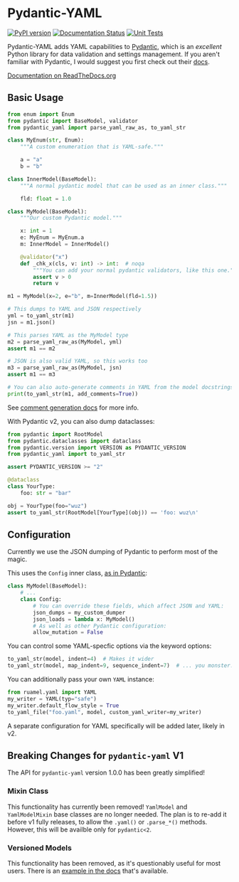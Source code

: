 # Pydantic-YAML

[![PyPI version](https://badge.fury.io/py/pydantic-yaml.svg)](https://badge.fury.io/py/pydantic-yaml) [![Documentation Status](https://readthedocs.org/projects/pydantic-yaml/badge/?version=latest)](https://pydantic-yaml.readthedocs.io/en/latest/?badge=latest)
 [![Unit Tests](https://github.com/NowanIlfideme/pydantic-yaml/actions/workflows/python-testing.yml/badge.svg)](https://github.com/NowanIlfideme/pydantic-yaml/actions/workflows/python-testing.yml)

Pydantic-YAML adds YAML capabilities to [Pydantic](https://pydantic-docs.helpmanual.io/),
which is an _excellent_ Python library for data validation and settings management.
If you aren't familiar with Pydantic, I would suggest you first check out their
[docs](https://pydantic-docs.helpmanual.io/).

[Documentation on ReadTheDocs.org](https://pydantic-yaml.readthedocs.io/en/latest/)

## Basic Usage

```python
from enum import Enum
from pydantic import BaseModel, validator
from pydantic_yaml import parse_yaml_raw_as, to_yaml_str

class MyEnum(str, Enum):
    """A custom enumeration that is YAML-safe."""

    a = "a"
    b = "b"

class InnerModel(BaseModel):
    """A normal pydantic model that can be used as an inner class."""

    fld: float = 1.0

class MyModel(BaseModel):
    """Our custom Pydantic model."""

    x: int = 1
    e: MyEnum = MyEnum.a
    m: InnerModel = InnerModel()

    @validator("x")
    def _chk_x(cls, v: int) -> int:  # noqa
        """You can add your normal pydantic validators, like this one."""
        assert v > 0
        return v

m1 = MyModel(x=2, e="b", m=InnerModel(fld=1.5))

# This dumps to YAML and JSON respectively
yml = to_yaml_str(m1)
jsn = m1.json()

# This parses YAML as the MyModel type
m2 = parse_yaml_raw_as(MyModel, yml)
assert m1 == m2

# JSON is also valid YAML, so this works too
m3 = parse_yaml_raw_as(MyModel, jsn)
assert m1 == m3

# You can also auto-generate comments in YAML from the model docstrings and field descriptions
print(to_yaml_str(m1, add_comments=True))
```

See [comment generation docs](docs/comments.md) for more info.

With Pydantic v2, you can also dump dataclasses:

```python
from pydantic import RootModel
from pydantic.dataclasses import dataclass
from pydantic.version import VERSION as PYDANTIC_VERSION
from pydantic_yaml import to_yaml_str

assert PYDANTIC_VERSION >= "2"

@dataclass
class YourType:
    foo: str = "bar"

obj = YourType(foo="wuz")
assert to_yaml_str(RootModel[YourType](obj)) == 'foo: wuz\n'
```

## Configuration

Currently we use the JSON dumping of Pydantic to perform most of the magic.

This uses the `Config` inner class,
[as in Pydantic](https://pydantic-docs.helpmanual.io/usage/model_config/):

```python
class MyModel(BaseModel):
    # ...
    class Config:
        # You can override these fields, which affect JSON and YAML:
        json_dumps = my_custom_dumper
        json_loads = lambda x: MyModel()
        # As well as other Pydantic configuration:
        allow_mutation = False
```

You can control some YAML-specfic options via the keyword options:

```python
to_yaml_str(model, indent=4)  # Makes it wider
to_yaml_str(model, map_indent=9, sequence_indent=7)  # ... you monster.
```

You can additionally pass your own `YAML` instance:

```python
from ruamel.yaml import YAML
my_writer = YAML(typ="safe")
my_writer.default_flow_style = True
to_yaml_file("foo.yaml", model, custom_yaml_writer=my_writer)
```

A separate configuration for YAML specifically will be added later, likely in v2.

## Breaking Changes for `pydantic-yaml` V1

The API for `pydantic-yaml` version 1.0.0 has been greatly simplified!

### Mixin Class

This functionality has currently been removed!
`YamlModel` and `YamlModelMixin` base classes are no longer needed.
The plan is to re-add it before v1 fully releases,
to allow the `.yaml()` or `.parse_*()` methods.
However, this will be availble only for `pydantic<2`.

### Versioned Models

This functionality has been removed, as it's questionably useful for most users.
There is an [example in the docs](docs/versioned.md) that's available.
